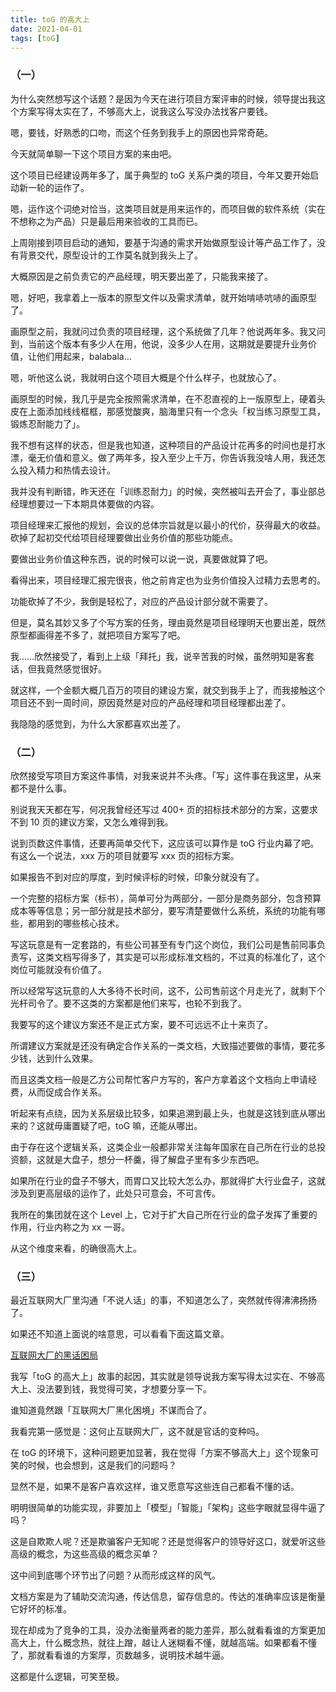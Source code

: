 ```yaml
---
title: toG 的高大上
date: 2021-04-01
tags: [toG]
---
```


### （一）
为什么突然想写这个话题？是因为今天在进行项目方案评审的时候，领导提出我这个方案写得太实在了，不够高大上，说我这么写没办法找客户要钱。
<!-- more -->
嗯，要钱，好熟悉的口吻，而这个任务到我手上的原因也异常奇葩。

今天就简单聊一下这个项目方案的来由吧。

这个项目已经建设两年多了，属于典型的 toG 关系户类的项目，今年又要开始启动新一轮的运作了。

嗯，运作这个词绝对恰当，这类项目就是用来运作的，而项目做的软件系统（实在不想称之为产品）只是最后用来验收的工具而已。

上周刚接到项目启动的通知，要基于沟通的需求开始做原型设计等产品工作了，没有背景交代，原型设计的工作莫名就到我头上了。

大概原因是之前负责它的产品经理，明天要出差了，只能我来接了。

嗯，好吧，我拿着上一版本的原型文件以及需求清单，就开始啃哧吭哧的画原型了。

画原型之前，我就问过负责的项目经理，这个系统做了几年？他说两年多。我又问到，当前这个版本有多少人在用，他说，没多少人在用，这期就是要提升业务价值，让他们用起来，balabala…

嗯，听他这么说，我就明白这个项目大概是个什么样子，也就放心了。

画原型的时候，我几乎是完全按照需求清单，在不忍直视的上一版原型上，硬着头皮在上面添加线线框框，那感觉酸爽，脑海里只有一个念头「权当练习原型工具，锻炼忍耐能力了」。

我不想有这样的状态，但是我也知道，这种项目的产品设计花再多的时间也是打水漂，毫无价值和意义。做了两年多，投入至少上千万，你告诉我没啥人用，我还怎么投入精力和热情去设计。

我并没有判断错，昨天还在「训练忍耐力」的时候，突然被叫去开会了，事业部总经理想要过一下本期具体要做的内容。

项目经理来汇报他的规划，会议的总体宗旨就是以最小的代价，获得最大的收益。砍掉了起初交代给项目经理要做出业务价值的那些功能点。

要做出业务价值这种东西，说的时候可以说一说，真要做就算了吧。

看得出来，项目经理汇报完很丧，他之前肯定也为业务价值投入过精力去思考的。

功能砍掉了不少，我倒是轻松了，对应的产品设计部分就不需要了。

但是，莫名其妙又多了个写方案的任务，理由竟然是项目经理明天也要出差，既然原型都画得差不多了，就把项目方案写了吧。

我......欣然接受了，看到上上级「拜托」我，说辛苦我的时候，虽然明知是客套话，但我竟然感觉很好。

就这样，一个金额大概几百万的项目的建设方案，就交到我手上了，而我接触这个项目还不到一周时间，原因竟然是对应的产品经理和项目经理都出差了。

我隐隐的感觉到，为什么大家都喜欢出差了。

### （二）
欣然接受写项目方案这件事情，对我来说并不头疼。「写」这件事在我这里，从来都不是什么事。

别说我天天都在写，何况我曾经还写过 400+ 页的招标技术部分的方案，这要求不到 10 页的建议方案，又怎么难得到我。

说到页数这件事情，还要再简单交代下，这应该可以算作是 toG 行业内幕了吧。有这么一个说法，xxx 万的项目就要写 xxx 页的招标方案。

如果报告不到对应的厚度，到时候评标的时候，印象分就没有了。

一个完整的招标方案（标书），简单可分为两部分，一部分是商务部分，包含预算成本等等信息；另一部分就是技术部分，要写清楚要做什么系统，系统的功能有哪些，都用到的哪些核心技术。

写这玩意是有一定套路的，有些公司甚至有专门这个岗位，我们公司是售前同事负责写，这类文档写得多了，其实是可以形成标准文档的，不过真的标准化了，这个岗位可能就没有价值了。

所以经常写这玩意的人大多待不长时间，这不，公司售前这个月走光了，就剩下个光杆司令了。要不这类的方案都是他们来写，也轮不到我了。

我要写的这个建议方案还不是正式方案，要不可远远不止十来页了。

所谓建议方案就是还没有确定合作关系的一类文档，大致描述要做的事情，要花多少钱，达到什么效果。

而且这类文档一般是乙方公司帮忙客户方写的，客户方拿着这个文档向上申请经费，从而促成合作关系。

听起来有点绕，因为关系层级比较多，如果追溯到最上头，也就是这钱到底从哪出来的？这就毋庸置疑了吧，toG 嘛，还能从哪出。

由于存在这个逻辑关系，这类企业一般都非常关注每年国家在自己所在行业的总投资额，这就是大盘子，想分一杯羹，得了解盘子里有多少东西吧。

如果所在行业的盘子不够大，而胃口又比较大怎么办，那就得扩大行业盘子，这就涉及到更高层级的运作了，此处只可意会，不可言传。

我所在的集团就在这个 Level 上，它对于扩大自己所在行业的盘子发挥了重要的作用，行业内称之为 xx 一哥。

从这个维度来看，的确很高大上。

### （三）
最近互联网大厂里沟通「不说人话」的事，不知道怎么了，突然就传得沸沸扬扬了。

如果还不知道上面说的啥意思，可以看看下面这篇文章。

[互联网大厂的黑话困局](https://mp.weixin.qq.com/s?__biz=MjEwMzA5NTcyMQ==&mid=2653131151&idx=1&sn=3a8ed70f445bf3745110ad43c7e9ade8&scene=21#wechat_redirect)

我写「toG 的高大上」故事的起因，其实就是领导说我方案写得太过实在、不够高大上、没法要到钱，我觉得可笑，才想要分享一下。

谁知道竟然跟「互联网大厂黑化困境」不谋而合了。

我看完第一感觉是：这何止互联网大厂，这不就是官话的变种吗。

在 toG 的环境下，这种问题更加显著，我在觉得「方案不够高大上」这个现象可笑的时候，也会想到，这是我们的问题吗？

显然不是，如果不是客户喜欢这样，谁又愿意写这些连自己都看不懂的话。

明明很简单的功能实现，非要加上「模型」「智能」「架构」这些字眼就显得牛逼了吗？

这是自欺欺人呢？还是欺骗客户无知呢？还是觉得客户的领导好这口，就爱听这些高级的概念，为这些高级的概念买单？

这中间到底哪个环节出了问题？从而形成这样的风气。

文档方案是为了辅助交流沟通，传达信息，留存信息的。传达的准确率应该是衡量它好坏的标准。

现在却成为了竞争的工具，没办法衡量两者的能力差异，那么就看看谁的方案更加高大上，什么概念热，就往上蹭，越让人迷糊看不懂，就越高端。如果都看不懂了，那就看看谁的方案厚，页数越多，说明技术越牛逼。

这都是什么逻辑，可笑至极。